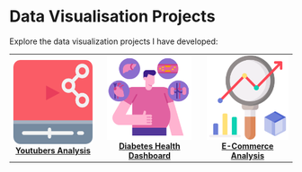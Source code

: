 # Data Visualisation Projects

Explore the data visualization projects I have developed:

<table>
  <tr>
    <td align="center">
      <a href="./Youtubers_Analysis/README.md">
        <img src="../asset/Youtubers_analysis.png" width="150" height="150" alt="Youtubers Analysis"/><br/>
        <b>Youtubers Analysis</b>
      </a>
    </td>
    <td align="center">
      <a href="./Diabetes_Health_Dashboard/README.md">
        <img src="../asset/Diabetes_Analysis.png" width="150" height="150" alt="Diabetes Health Dashboard"/><br/>
        <b>Diabetes Health Dashboard</b>
      </a>
    </td>
    <td align="center">
      <a href="./E_Commerce_Analysis/README.md">
        <img src="../asset/E_Commerce_Analysis.png" width="150" height="150" alt="E-Commerce Analysis"/><br/>
        <b>E-Commerce Analysis</b>
      </a>
    </td>
  </tr>
</table>
